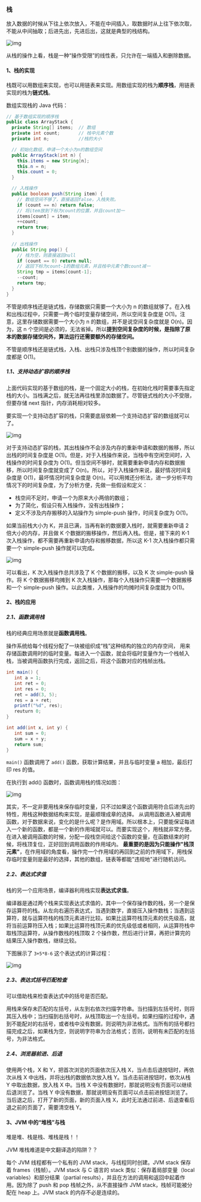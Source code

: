 ### 栈

放入数据的时候从下往上依次放入，不能在中间插入，取数据时从上往下依次取，不能从中间抽取；后进先出，先进后出，这就是典型的栈结构。

![img](/assets/3e20cca032c25168d3cc605fa7a53a0b.jpg)

从栈的操作上看，栈是一种“操作受限”的线性表，只允许在一端插入和删除数据。

#### 1、栈的实现

栈既可以用数组来实现，也可以用链表来实现。用数组实现的栈为**顺序栈**，用链表实现的栈为**链式栈**。

数组实现栈的 Java 代码：

```java
// 基于数组实现的顺序栈
public class ArrayStack {
  private String[] items;  // 数组
  private int count;       // 栈中元素个数
  private int n;           //栈的大小

  // 初始化数组，申请一个大小为n的数组空间
  public ArrayStack(int n) {
    this.items = new String[n];
    this.n = n;
    this.count = 0;
  }

  // 入栈操作
  public boolean push(String item) {
    // 数组空间不够了，直接返回false，入栈失败。
    if (count == n) return false;
    // 将item放到下标为count的位置，并且count加一
    items[count] = item;
    ++count;
    return true;
  }
  
  // 出栈操作
  public String pop() {
    // 栈为空，则直接返回null
    if (count == 0) return null;
    // 返回下标为count-1的数组元素，并且栈中元素个数count减一
    String tmp = items[count-1];
    --count;
    return tmp;
  }
}
```

不管是顺序栈还是链式栈，存储数据只需要一个大小为 n 的数组就够了。在入栈和出栈过程中，只需要一两个临时变量存储空间，所以空间复杂度是 O(1)。注意，这里存储数据需要一个大小为 n 的数组，并不是说空间复杂度就是 O(n)。因为，这 n 个空间是必须的，无法省掉。所以**提到空间复杂度的时候，是指除了原本的数据存储空间外，算法运行还需要额外的存储空间。**

不管是顺序栈还是链式栈，入栈、出栈只涉及栈顶个别数据的操作，所以时间复杂度都是 O(1)。

##### 1.1、支持动态扩容的顺序栈

上面代码实现的基于数组的栈，是一个固定大小的栈，在初始化栈时需要事先指定栈的大小。当栈满之后，就无法再往栈里添加数据了。尽管链式栈的大小不受限，但要存储 next 指针，内存消耗相对较多。

要实现一个支持动态扩容的栈，只需要底层依赖一个支持动态扩容的数组就可以了。

![img](/assets/b193adf5db4356d8ab35a1d32142b3da.jpg)

对于支持动态扩容的栈，其出栈操作不会涉及内存的重新申请和数据的搬移，所以出栈的时间复杂度是 O(1)。但是，对于入栈操作来说，当栈中有空闲空间时，入栈操作的时间复杂度为 O(1)。但当空间不够时，就需要重新申请内存和数据搬移，所以时间复杂度就变成了 O(n)。所以，对于入栈操作来说，最好情况时间复杂度是 O(1)，最坏情况时间复杂度是 O(n)。可以用摊还分析法，进一步分析平均情况下的时间复杂度，为了分析方便，先做一些假设和定义：

- 栈空间不足时，申请一个为原来大小两倍的数组；
- 为了简化，假设只有入栈操作，没有出栈操作；
- 定义不涉及内存搬移的入站操作为 simple-push 操作，时间复杂度为 O(1)。

如果当前栈大小为 K，并且已满，当再有新的数据要入栈时，就需要重新申请 2 倍大小的内存，并且做 K 个数据的搬移操作，然后再入栈。但是，接下来的 K-1 次入栈操作，都不需要再重新申请内存和搬移数据，所以这 K-1 次入栈操作都只需要一个 simple-push 操作就可以完成。

![img](/assets/c936a39ad54a9fdf526e805dc18cf6bb.jpg)

可以看出，K 次入栈操作总共涉及了 K 个数据的搬移，以及 K 次 simple-push 操作。将 K 个数据搬移均摊到 K 次入栈操作，那每个入栈操作只需要一个数据搬移和一个 simple-push 操作。以此类推，入栈操作的均摊时间复杂度就为 O(1)。

#### 2、栈的应用

##### 2.1、函数调用栈

栈的经典应用场景就是**函数调用栈**。

操作系统给每个线程分配了一块被组织成“栈”这种结构的独立的内存空间， 用来存储函数调用时的临时变量。每进入一个函数，就会将临时变量作为一个栈帧入栈，当被调用函数执行完成，返回之后，将这个函数对应的栈帧出栈。

```java
int main() {
   int a = 1; 
   int ret = 0;
   int res = 0;
   ret = add(3, 5);
   res = a + ret;
   printf("%d", res);
   reuturn 0;
}

int add(int x, int y) {
   int sum = 0;
   sum = x + y;
   return sum;
}
```

`main()` 函数调用了 `add()` 函数，获取计算结果，并且与临时变量 a 相加，最后打印 res 的值。

在执行到 add() 函数时，函数调用栈的情况如图：

![img](/assets/17b6c6711e8d60b61d65fb0df5559a1c.jpg)

其实，不一定非要用栈来保存临时变量，只不过如果这个函数调用符合后进先出的特性，用栈这种数据结构来实现，是最顺理成章的选择。 从调用函数进入被调用函数，对于数据来说，变化的是什么呢？是作用域。所以根本上，只要能保证每进入一个新的函数，都是一个新的作用域就可以。而要实现这个，用栈就非常方便。在进入被调用函数的时候，分配一段栈空间给这个函数的变量，在函数结束的时候，将栈顶复位，正好回到调用函数的作用域内。 **最重要的是因为只能操作"栈顶元素"**，在作用域的角度看，操作完一个作用域的再回到之前的作用域下，用栈保存临时变量则是最好的选择，其他的数组，链表等都能"违规地"进行随机访问。

##### 2.2、表达式求值

栈的另一个应用场景，编译器利用栈实现**表达式求值**。

编译器是通过两个栈来实现表达式求值的，其中一个保存操作数的栈，另一个是保存运算符的栈。从左向右遍历表达式，当遇到数字，直接压入操作数栈；当遇到运算符，就与运算符栈的栈顶元素进行比较。如果比运算符栈顶元素的优先级高，就将当前运算符压入栈；如果比运算符栈顶元素的优先级低或者相同，从运算符栈中取栈顶运算符，从操作数栈的栈顶取 2 个操作数，然后进行计算，再把计算完的结果压入操作数栈，继续比较。

下图展示了 `3+5*8-6` 这个表达式的计算过程：

![img](/assets/bc77c8d33375750f1700eb7778551600.jpg)

##### 2.3、表达式括号匹配检查

可以借助栈来检查表达式中的括号是否匹配。

用栈来保存未匹配的左括号，从左到右依次扫描字符串。当扫描到左括号时，则将其压入栈中；当扫描到右括号时，从栈顶取出一个左括号。如果扫描的过程中，遇到不能配对的右括号，或者栈中没有数据，则说明为非法格式。当所有的括号都扫描完成之后，如果栈为空，则说明字符串为合法格式；否则，说明有未匹配的左括号，为非法格式。

##### 2.4、浏览器前进、后退

使用两个栈，X 和 Y，把首次浏览的页面依次压入栈 X，当点击后退按钮时，再依次从栈 X 中出栈，并将出栈的数据依次放入栈 Y。当点击前进按钮时，依次从栈 Y 中取出数据，放入栈 X 中。当栈 X 中没有数据时，那就说明没有页面可以继续后退浏览了。当栈 Y 中没有数据，那就说明没有页面可以点击前进按钮浏览了。当后退之后，打开了新的页面，新的页面入栈 X，此时无法通过前进、后退查看后退之前的页面了，需要清空栈 Y。

#### 3、JVM 中的“堆栈”与栈

堆是堆、栈是栈、堆栈是栈！！

JVM 堆栈难道是中文翻译造的陷阱？？

每个 JVM 线程都有一个私有的 JVM stack，与线程同时创建。JVM stack 保存着 frames（栈帧）。JVM stack 与 C 语言的 stack 类似：保存着局部变量（local variables）和部分结果（partial results），并且在方法的调用和返回中起着作用。因为除了 push 和 pop 栈帧之外，从不直接操作 JVM stack，栈帧可能被分配在 heap 上。JVM stack 的内存不必是连续的。